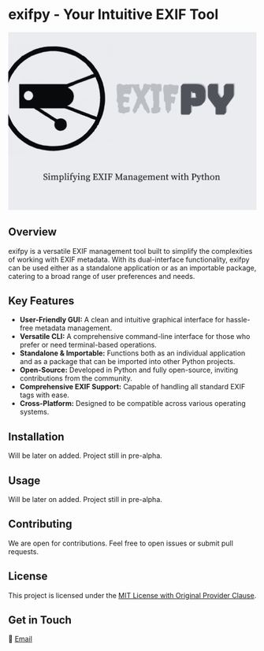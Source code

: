 # exifpy - Your Intuitive EXIF Tool

![exifpy](https://github.com/Protoncracker/exifpy/blob/main/exifpy.png)

## Overview
exifpy is a versatile EXIF management tool built to simplify the complexities of working with EXIF metadata. With its dual-interface functionality, exifpy can be used either as a standalone application or as an importable package, catering to a broad range of user preferences and needs.

## Key Features
- **User-Friendly GUI:** A clean and intuitive graphical interface for hassle-free metadata management.
- **Versatile CLI:** A comprehensive command-line interface for those who prefer or need terminal-based operations.
- **Standalone & Importable:** Functions both as an individual application and as a package that can be imported into other Python projects.
- **Open-Source:** Developed in Python and fully open-source, inviting contributions from the community.
- **Comprehensive EXIF Support:** Capable of handling all standard EXIF tags with ease.
- **Cross-Platform:** Designed to be compatible across various operating systems.

## Installation
Will be later on added. Project still in pre-alpha.

## Usage
Will be later on added. Project still in pre-alpha.

## Contributing
We are open for contributions. Feel free to open issues or submit pull requests.

## License
This project is licensed under the [MIT License with Original Provider Clause](#LICENSE).

## Get in Touch
📧 [Email](mailto:tryme.freefall963@passinbox.com)
